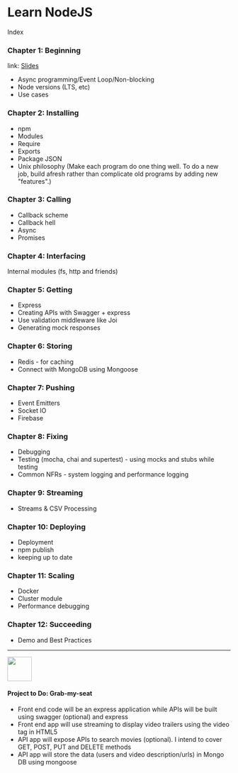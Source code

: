 # Learn NodeJS

Index

### Chapter 1:  Beginning

link: [Slides](https://docs.google.com/presentation/d/1_rArI2Ro6haGHQuuA6y3_WkAPkO5wssrKCCqw2o5oWo/edit?usp=sharing)

 - Async programming/Event Loop/Non-blocking
 - Node versions (LTS, etc)
 - Use cases


### Chapter 2:  Installing

 - npm
 - Modules
 - Require
 - Exports
 - Package JSON 
 - Unix philosophy (Make each program do one thing well. To do a new job, build afresh rather than complicate old programs by adding new "features".)

### Chapter 3:  Calling

 - Callback scheme
 - Callback hell
 - Async
 - Promises

### Chapter 4: Interfacing

Internal modules (fs, http and friends)


### Chapter 5:  Getting

 - Express
 - Creating APIs with Swagger + express
 - Use validation middleware like Joi
 - Generating mock responses


### Chapter 6: Storing

 - Redis - for caching
 - Connect with MongoDB using Mongoose


### Chapter 7: Pushing

 - Event Emitters
 - Socket IO
 - Firebase

### Chapter 8: Fixing

 - Debugging
 - Testing (mocha, chai and supertest) - using mocks and stubs while testing
 - Common NFRs - system logging and performance logging

### Chapter 9: Streaming

 - Streams & CSV Processing

### Chapter 10: Deploying

 - Deployment
 - npm publish
 - keeping up to date


### Chapter 11: Scaling

 - Docker
 - Cluster module
 - Performance debugging


### Chapter 12: Succeeding

 - Demo and Best Practices


---

<img src="https://image.flaticon.com/icons/svg/881/881900.svg" width="55">


#### Project to Do: Grab-my-seat


* Front end code will be an express application while APIs will be built using swagger (optional) and express
* Front end app will use streaming to display video trailers using the video tag in HTML5
* API app will expose APIs to search movies (optional). I intend to cover GET, POST, PUT and DELETE methods
* API app will store the data (users and video description/urls) in Mongo DB using mongoose
